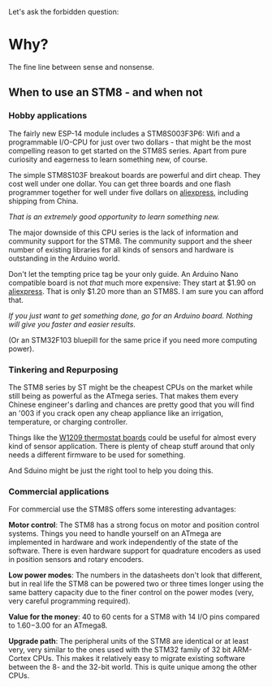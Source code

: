 Let's ask the forbidden question:

# Why?

The fine line between sense and nonsense.


## When to use an STM8 - and when not

### Hobby applications

The fairly new ESP-14 module includes a STM8S003F3P6: Wifi and a
programmable I/O-CPU for just over two dollars - that might be the most
compelling reason to get started on the STM8S series. Apart from pure
curiosity and eagerness to learn something new, of course.

The simple STM8S103F breakout boards are powerful and dirt cheap. They cost
well under one dollar. You can get three boards and one flash programmer
together for well under five dollars on
[aliexpress](https://www.aliexpress.com/wholesale?SearchText=stm8s103f3p6),
including shipping from China.

*That is an extremely good opportunity to learn something new.*

The major downside of this CPU series is the lack of information and
community support for the STM8. The community support and the sheer number
of existing libraries for all kinds of sensors and hardware is outstanding
in the Arduino world. 

Don't let the tempting price tag be your only guide. An Arduino Nano
compatible board is not *that* much more expensive: They start at $1.90 on
[aliexpress](https://www.aliexpress.com/wholesale?SearchText=arduino+nano).
That is only $1.20 more than an STM8S. I am sure you can afford that.

*If you just want to get something done, go for an
Arduino board. Nothing will give you faster and easier results.*

(Or an STM32F103 bluepill for the same price if you need more computing
power).


### Tinkering and Repurposing

The STM8 series by ST might be the cheapest CPUs on the market while still
being as powerful as the ATmega series. That makes them every Chinese
engineer's darling and chances are pretty good that you will find an '003 if
you crack open any cheap appliance like an irrigation, temperature, or
charging controller.

Things like the [W1209 thermostat boards](https://www.aliexpress.com/wholesale?SearchText=w1209)
could be useful for almost every kind of sensor application. There is plenty
of cheap stuff around that only needs a different firmware to be used for
something.

And Sduino might be just the right tool to help you doing this.



### Commercial applications

For commercial use the STM8S offers some interesting advantages:

**Motor control**: The STM8 has a strong focus on motor and position control
systems. Things you need to handle yourself on an ATmega are implemented in
hardware and work independently of the state of the software. There is even
hardware support for quadrature encoders as used in position sensors and
rotary encoders.

**Low power modes**: The numbers in the datasheets don't look that different,
but in real life the STM8 can be powered two or three times longer using the
same battery capacity due to the finer control on the power modes (very,
very careful programming required).

**Value for the money**: 40 to 60 cents for a STM8 with 14 I/O pins compared to
$1.60-$3.00 for an ATmega8.

**Upgrade path**: The peripheral units of the STM8 are identical or at least
very, very similar to the ones used with the STM32 family of 32 bit
ARM-Cortex CPUs. This makes it relatively easy to migrate existing software
between the 8- and the 32-bit world. This is quite unique among the other
CPUs.

